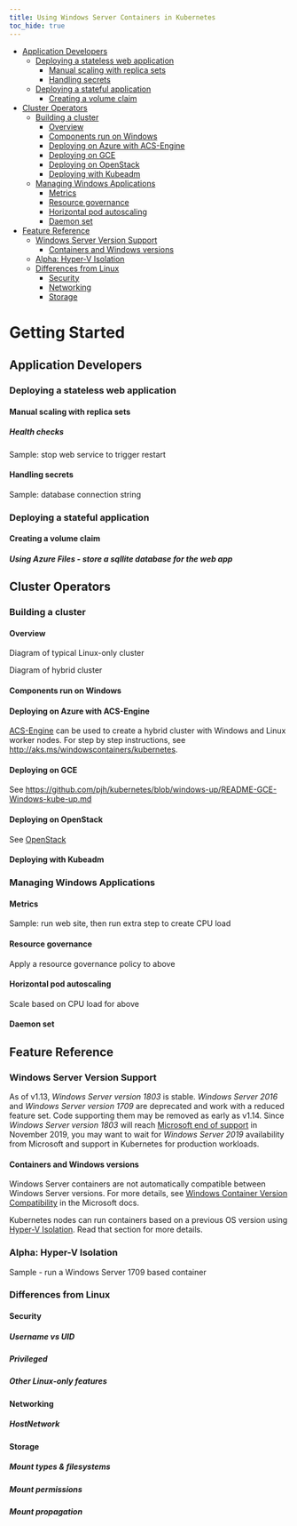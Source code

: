 ```yaml
---
title: Using Windows Server Containers in Kubernetes
toc_hide: true
---
```


<!-- TOC -->

- [Application Developers](#application-developers)
    - [Deploying a stateless web application](#deploying-a-stateless-web-application)
        - [Manual scaling with replica sets](#manual-scaling-with-replica-sets)
        - [Handling secrets](#handling-secrets)
    - [Deploying a stateful application](#deploying-a-stateful-application)
        - [Creating a volume claim](#creating-a-volume-claim)
- [Cluster Operators](#cluster-operators)
    - [Building a cluster](#building-a-cluster)
        - [Overview](#overview)
        - [Components run on Windows](#components-run-on-windows)
        - [Deploying on Azure with ACS-Engine](#deploying-on-azure-with-acs-engine)
        - [Deploying on GCE](#deploying-on-gce)
        - [Deploying on OpenStack](#deploying-on-openstack)
        - [Deploying with Kubeadm](#deploying-with-kubeadm)
    - [Managing Windows Applications](#managing-windows-applications)
        - [Metrics](#metrics)
        - [Resource governance](#resource-governance)
        - [Horizontal pod autoscaling](#horizontal-pod-autoscaling)
        - [Daemon set](#daemon-set)
- [Feature Reference](#feature-reference)
    - [Windows Server Version Support](#windows-server-version-support)
        - [Containers and Windows versions](#containers-and-windows-versions)
    - [Alpha: Hyper-V Isolation](#alpha-hyper-v-isolation)
    - [Differences from Linux](#differences-from-linux)
        - [Security](#security)
        - [Networking](#networking)
        - [Storage](#storage)

<!-- /TOC -->


# Getting Started

## Application Developers

### Deploying a stateless web application

#### Manual scaling with replica sets

##### Health checks

Sample: stop web service to trigger restart

#### Handling secrets

Sample: database connection string

### Deploying a stateful application

#### Creating a volume claim

##### Using Azure Files - store a sqllite database for the web app

<!-- TODO: future PR - Using SMB/CIFS -->

## Cluster Operators

### Building a cluster

#### Overview

Diagram of typical Linux-only cluster

Diagram of hybrid cluster

#### Components run on Windows

#### Deploying on Azure with ACS-Engine

[ACS-Engine](../../setup/turnkey/azure.md) can be used to create a hybrid cluster with Windows and Linux worker nodes. For step by step instructions, see http://aks.ms/windowscontainers/kubernetes.

#### Deploying on GCE

See https://github.com/pjh/kubernetes/blob/windows-up/README-GCE-Windows-kube-up.md

#### Deploying on OpenStack

See [OpenStack](building-cluster.md#for-3-open-vswitch-ovs--open-virtual-network-ovn-with-overlay)

#### Deploying with Kubeadm

### Managing Windows Applications

#### Metrics

Sample: run web site, then run extra step to create CPU load

#### Resource governance

Apply a resource governance policy to above

#### Horizontal pod autoscaling

Scale based on CPU load for above

#### Daemon set


## Feature Reference

### Windows Server Version Support

As of v1.13, _Windows Server version 1803_ is stable. _Windows Server 2016_ and _Windows Server version 1709_ are deprecated and work with a reduced feature set. Code supporting them may be removed as early as v1.14. Since _Windows Server version 1803_ will reach [Microsoft end of support](https://support.microsoft.com/en-us/help/4316957) in November 2019, you may want to wait for _Windows Server 2019_ availability from Microsoft and support in Kubernetes for production workloads.

#### Containers and Windows versions

Windows Server containers are not automatically compatible between Windows Server versions. For more details, see [Windows Container Version Compatibility](https://docs.microsoft.com/en-us/virtualization/windowscontainers/deploy-containers/version-compatibility) in the Microsoft docs.

Kubernetes nodes can run containers based on a previous OS version using [Hyper-V Isolation](#alpha-hyper-v-isolation). Read that section for more details.

### Alpha: Hyper-V Isolation

Sample - run a Windows Server 1709 based container

### Differences from Linux

#### Security

##### Username vs UID

##### Privileged

##### Other Linux-only features

#### Networking
      
##### HostNetwork
    
#### Storage

##### Mount types & filesystems

##### Mount permissions

##### Mount propagation

